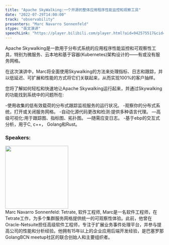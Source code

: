 ```yaml
---
title: "Apache SkyWalking:一个开源的整体应用程序性能监控和观察工具"
date: "2022-07-29T14:00:00"
track: "observability"
presenters: "Marc Navarro Sonnenfeld"
stype: "英文演讲"
speechLink: "https://player.bilibili.com/player.html?aid=942575517&cid=817760221&page=1"
---
```

Apache Skywalking是一款用于分布式系统的应用程序性能监控和可观察性工具，特别为微服务、云本地和基于容器(Kubernetes)架构设计的——有或没有服务网格。

在这次演讲中，Marc将全面使用Skywalking的方法来处理指标、日志和跟踪，并以低延迟、可扩展和性能的方式将它们关联起来，从而实现100%的客户抽样。

您将了解如何轻松和快速地让Apache Skywalking运行起来，并通过Skywalking的功能找到系统中的问题所在:

-使用收集的低有效载荷的分布式跟踪监视服务的运行状况。
-观察你的分布式系统，打开或关闭服务网格。
-自动化源代码更改和检测:提供多种语言代理。
—高级可视化:用于跟踪图、指标图、拓扑图。
—随需应变日志。
-基于ebp的交互式分析，用于C, c++， Golang和Rust。
 ### Speakers: 
 <img src="images/speaker/1195.png" width="200" /><br>Marc Navarro Sonnenfeld: Tetrate, 软件工程师, Marc是一名软件工程师，在Tetrate工作，为多个集群服务网格提供统一的可观察性体验。此前，他曾在Oracle-Netsuite担任高级软件工程师，专注于扩展业务事件处理平台，并参与提高公司的性能和分析经验。他拥有15年以上的企业应用后端开发经验，是巴塞罗那GolangBCN meetup社区的联合创始人和主要组织者。

 